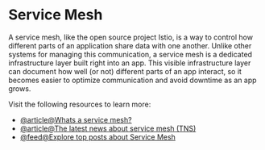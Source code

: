 # Service Mesh

A service mesh, like the open source project Istio, is a way to control how different parts of an application share data with one another. Unlike other systems for managing this communication, a service mesh is a dedicated infrastructure layer built right into an app. This visible infrastructure layer can document how well (or not) different parts of an app interact, so it becomes easier to optimize communication and avoid downtime as an app grows.

Visit the following resources to learn more:

- [@article@Whats a service mesh?](https://www.redhat.com/en/topics/microservices/what-is-a-service-mesh)
- [@article@The latest news about service mesh (TNS)](https://thenewstack.io/category/service-mesh/)
- [@feed@Explore top posts about Service Mesh](https://app.daily.dev/tags/service-mesh?ref=roadmapsh)

